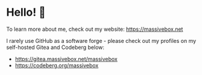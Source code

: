 # Hello! 👋

To learn more about me, check out my website: https://massivebox.net  

I rarely use GitHub as a software forge - please check out my profiles on my self-hosted Gitea and Codeberg below:
- https://gitea.massivebox.net/massivebox
- https://codeberg.org/massivebox
